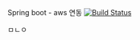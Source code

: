 Spring boot - aws 연동 [![Build Status](https://travis-ci.org/MinlleSeok/springboot-webservice.svg?branch=master)](https://travis-ci.org/MinlleSeok/springboot-webservice)



ㅁㄴㅇ